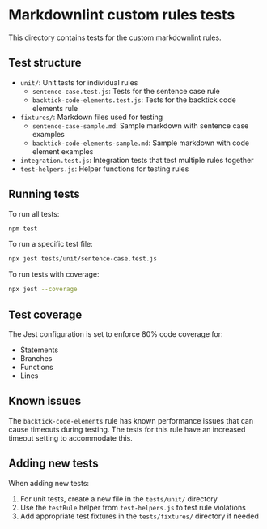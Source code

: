 # Markdownlint custom rules tests

This directory contains tests for the custom markdownlint rules.

## Test structure

- `unit/`: Unit tests for individual rules
  - `sentence-case.test.js`: Tests for the sentence case rule
  - `backtick-code-elements.test.js`: Tests for the backtick code elements rule
- `fixtures/`: Markdown files used for testing
  - `sentence-case-sample.md`: Sample markdown with sentence case examples
  - `backtick-code-elements-sample.md`: Sample markdown with code element examples
- `integration.test.js`: Integration tests that test multiple rules together
- `test-helpers.js`: Helper functions for testing rules

## Running tests

To run all tests:

```bash
npm test
```

To run a specific test file:

```bash
npx jest tests/unit/sentence-case.test.js
```

To run tests with coverage:

```bash
npx jest --coverage
```

## Test coverage

The Jest configuration is set to enforce 80% code coverage for:

- Statements
- Branches
- Functions
- Lines

## Known issues

The `backtick-code-elements` rule has known performance issues that can cause timeouts during testing. The tests for this rule have an increased timeout setting to accommodate this.

## Adding new tests

When adding new tests:

1. For unit tests, create a new file in the `tests/unit/` directory
2. Use the `testRule` helper from `test-helpers.js` to test rule violations
3. Add appropriate test fixtures in the `tests/fixtures/` directory if needed
